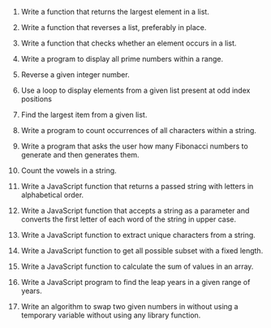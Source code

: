 
1. Write a function that returns the largest element in a list.
2. Write a function that reverses a list, preferably in place.
3. Write a function that checks whether an element occurs in a list.
5. Write a program to display all prime numbers within a range.
6. Reverse a given integer number.


7. Use a loop to display elements from a given list present at odd index positions
8. Find the largest item from a given list.
9. Write a program to count occurrences of all characters within a string.
10. Write a program that asks the user how many Fibonacci numbers to generate and then generates them.
11. Count the vowels in a string.
12. Write a JavaScript function that returns a passed string with letters in alphabetical order.


13. Write a JavaScript function that accepts a string as a parameter and converts the first letter of each word of the string in upper case.
14. Write a JavaScript function to extract unique characters from a string.
15. Write a JavaScript function to get all possible subset with a fixed length.
16. Write a JavaScript function to calculate the sum of values in an array.
17. Write a JavaScript program to find the leap years in a given range of years.
18. Write an algorithm to swap two given numbers in without using a temporary variable without using any library function.